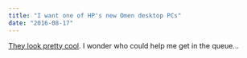 ```yaml
---
title: "I want one of HP's new Omen desktop PCs"
date: "2016-08-17"
---
```


[They look pretty cool](http://store.hp.com/us/en/mdp/towers-349501--1/hp-omen-x-900-gaming-desktop-pc-412003--1#!&Tab=features). I wonder who could help me get in the queue...
